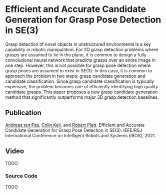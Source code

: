 # Efficient and Accurate Candidate Generation for Grasp Pose Detection in SE(3)

Grasp detection of novel objects in unstructured environments is a key capability in robotic manipulation. For 2D grasp detection problems where grasps are assumed to lie in the plane, it is common to design a fully convolutional neural network that predicts grasps over an entire image in one step. However, this is not possible for grasp pose detection where grasp poses are assumed to exist in SE(3). In this case, it is common to approach the problem in two steps: grasp candidate generation and candidate classification. Since grasp candidate classification is typically expensive, the problem becomes one of efficiently identifying high quality candidate grasps. This paper proposes a new grasp candidate generation method that significantly outperforms major 3D grasp detection baselines.


## Publication

[Andreas ten Pas](http://ccs.neu.edu/home/atp/), [Colin Keil](https://www.khoury.northeastern.edu/people/colin-keil/), and [Robert Platt](http://ccs.neu.edu/home/rplatt/). Efficient and Accurate Candidate Generation for Grasp Pose Detection in SE(3). IEEE/RSJ International Conference on Intelligent Robots and Systems (IROS), 2021.

## Video

TODO

### Source Code

TODO
